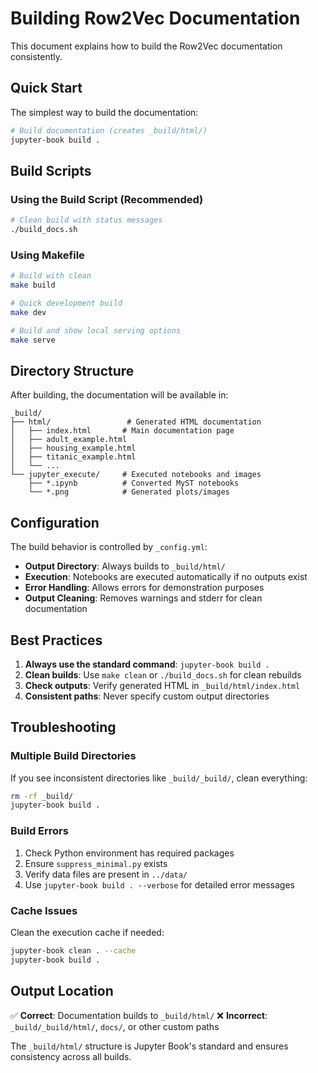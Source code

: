# Building Row2Vec Documentation

This document explains how to build the Row2Vec documentation consistently.

## Quick Start

The simplest way to build the documentation:

```bash
# Build documentation (creates _build/html/)
jupyter-book build .
```

## Build Scripts

### Using the Build Script (Recommended)

```bash
# Clean build with status messages
./build_docs.sh
```

### Using Makefile

```bash
# Build with clean
make build

# Quick development build
make dev

# Build and show local serving options
make serve
```

## Directory Structure

After building, the documentation will be available in:

```
_build/
├── html/                 # Generated HTML documentation
│   ├── index.html       # Main documentation page
│   ├── adult_example.html
│   ├── housing_example.html
│   ├── titanic_example.html
│   └── ...
└── jupyter_execute/     # Executed notebooks and images
    ├── *.ipynb          # Converted MyST notebooks
    └── *.png            # Generated plots/images
```

## Configuration

The build behavior is controlled by `_config.yml`:

- **Output Directory**: Always builds to `_build/html/`
- **Execution**: Notebooks are executed automatically if no outputs exist
- **Error Handling**: Allows errors for demonstration purposes
- **Output Cleaning**: Removes warnings and stderr for clean documentation

## Best Practices

1. **Always use the standard command**: `jupyter-book build .`
2. **Clean builds**: Use `make clean` or `./build_docs.sh` for clean rebuilds
3. **Check outputs**: Verify generated HTML in `_build/html/index.html`
4. **Consistent paths**: Never specify custom output directories

## Troubleshooting

### Multiple Build Directories

If you see inconsistent directories like `_build/_build/`, clean everything:

```bash
rm -rf _build/
jupyter-book build .
```

### Build Errors

1. Check Python environment has required packages
2. Ensure `suppress_minimal.py` exists
3. Verify data files are present in `../data/`
4. Use `jupyter-book build . --verbose` for detailed error messages

### Cache Issues

Clean the execution cache if needed:

```bash
jupyter-book clean . --cache
jupyter-book build .
```

## Output Location

✅ **Correct**: Documentation builds to `_build/html/`
❌ **Incorrect**: `_build/_build/html/`, `docs/`, or other custom paths

The `_build/html/` structure is Jupyter Book's standard and ensures consistency across all builds.
